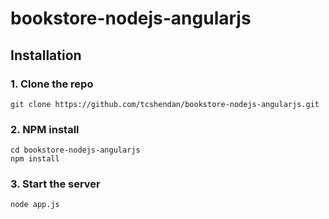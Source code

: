 # bookstore-nodejs-angularjs

## Installation

### 1. Clone the repo

    git clone https://github.com/tcshendan/bookstore-nodejs-angularjs.git

### 2. NPM install

    cd bookstore-nodejs-angularjs
    npm install
    
### 3. Start the server

	node app.js
